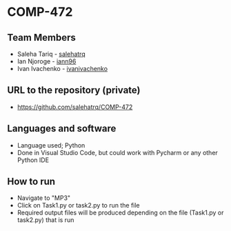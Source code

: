 # COMP-472


## Team Members
- Saleha Tariq - [salehatrq](https://github.com/salehatrq)
- Ian Njoroge - [iann96](https://github.com/iann96)
- Ivan Ivachenko - [ivanivachenko](https://github.com/ivanivachenko)

## URL to the repository (private)
- https://github.com/salehatrq/COMP-472  
  
## Languages and software
- Language used; Python
- Done in Visual Studio Code, but could work with Pycharm or any other Python IDE
## How to run
* Navigate to "MP3"
* Click on Task1.py or task2.py to run the file
* Required output files will be produced depending on the file (Task1.py or task2.py) that is run
